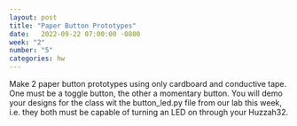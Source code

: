```yaml
---
layout: post
title: "Paper Button Prototypes"
date:   2022-09-22 07:00:00 -0800
week: "2"
number: "5"
categories: hw
---
```


Make 2 paper button prototypes using only cardboard and conductive tape. One must be a toggle button, the other a momentary button. You will demo your designs for the class wit the button_led.py file from our lab this week, i.e. they both must be capable of turning an LED on through your Huzzah32.
